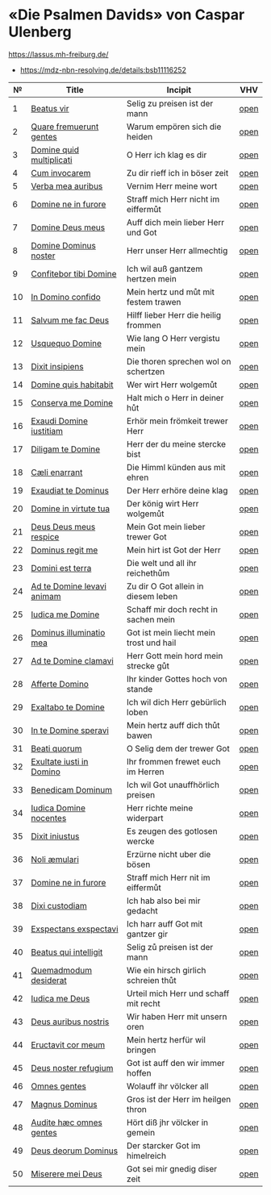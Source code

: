 # «Die Psalmen Davids» von Caspar Ulenberg

https://lassus.mh-freiburg.de/

* https://mdz-nbn-resolving.de/details:bsb11116252

| №  | Title                                                                 | Incipit                                 | VHV                                                                                                                                                                 |
|----|-----------------------------------------------------------------------|-----------------------------------------|---------------------------------------------------------------------------------------------------------------------------------------------------------------------|
| 1  | [Beatus vir](kern/001-beatus-vir.krn)                                 | Selig zu preisen ist der mann           | [open](https://verovio.humdrum.org/?file=https://raw.githubusercontent.com/WolfgangDrescher/ulenberg-psalmen-davids/master/kern/001-beatus-vir.krn)                 |
| 2  | [Quare fremuerunt gentes](kern/002-quare-fremuerunt-gentes.krn)       | Warum empören sich die heiden           | [open](https://verovio.humdrum.org/?file=https://raw.githubusercontent.com/WolfgangDrescher/ulenberg-psalmen-davids/master/kern/002-quare-fremuerunt-gentes.krn)    |
| 3  | [Domine quid multiplicati](kern/003-domine-quid-multiplicati.krn)     | O Herr ich klag es dir                  | [open](https://verovio.humdrum.org/?file=https://raw.githubusercontent.com/WolfgangDrescher/ulenberg-psalmen-davids/master/kern/003-domine-quid-multiplicati.krn)   |
| 4  | [Cum invocarem](kern/004-cum-invocarem.krn)                           | Zu dir rieff ich in böser zeit          | [open](https://verovio.humdrum.org/?file=https://raw.githubusercontent.com/WolfgangDrescher/ulenberg-psalmen-davids/master/kern/004-cum-invocarem.krn)              |
| 5  | [Verba mea auribus](kern/005-verba-mea-auribus.krn)                   | Vernim Herr meine wort                  | [open](https://verovio.humdrum.org/?file=https://raw.githubusercontent.com/WolfgangDrescher/ulenberg-psalmen-davids/master/kern/005-verba-mea-auribus.krn)          |
| 6  | [Domine ne in furore](kern/006-domine-ne-in-furore.krn)               | Straff mich Herr nicht im eiffermůt     | [open](https://verovio.humdrum.org/?file=https://raw.githubusercontent.com/WolfgangDrescher/ulenberg-psalmen-davids/master/kern/006-domine-ne-in-furore.krn)        |
| 7  | [Domine Deus meus](kern/007-domine-deus-meus.krn)                     | Auff dich mein lieber Herr und Got      | [open](https://verovio.humdrum.org/?file=https://raw.githubusercontent.com/WolfgangDrescher/ulenberg-psalmen-davids/master/kern/007-domine-deus-meus.krn)           |
| 8  | [Domine Dominus noster](kern/008-domine-dominus-noster.krn)           | Herr unser Herr allmechtig              | [open](https://verovio.humdrum.org/?file=https://raw.githubusercontent.com/WolfgangDrescher/ulenberg-psalmen-davids/master/kern/008-domine-dominus-noster.krn)      |
| 9  | [Confitebor tibi Domine](kern/009-confitebor-tibi-domine.krn)         | Ich wil auß gantzem hertzen mein        | [open](https://verovio.humdrum.org/?file=https://raw.githubusercontent.com/WolfgangDrescher/ulenberg-psalmen-davids/master/kern/009-confitebor-tibi-domine.krn)     |
| 10 | [In Domino confido](kern/010-in-domino-confido.krn)                   | Mein hertz und můt mit festem trawen    | [open](https://verovio.humdrum.org/?file=https://raw.githubusercontent.com/WolfgangDrescher/ulenberg-psalmen-davids/master/kern/010-in-domino-confido.krn)          |
| 11 | [Salvum me fac Deus](kern/011-salvum-me-fac-deus.krn)                 | Hilff lieber Herr die heilig frommen    | [open](https://verovio.humdrum.org/?file=https://raw.githubusercontent.com/WolfgangDrescher/ulenberg-psalmen-davids/master/kern/011-salvum-me-fac-deus.krn)         |
| 12 | [Usquequo Domine](kern/012-usquequo-domine.krn)                       | Wie lang O Herr vergistu mein           | [open](https://verovio.humdrum.org/?file=https://raw.githubusercontent.com/WolfgangDrescher/ulenberg-psalmen-davids/master/kern/012-usquequo-domine.krn)            |
| 13 | [Dixit insipiens](kern/013-dixit-insipiens.krn)                       | Die thoren sprechen wol on schertzen    | [open](https://verovio.humdrum.org/?file=https://raw.githubusercontent.com/WolfgangDrescher/ulenberg-psalmen-davids/master/kern/013-dixit-insipiens.krn)            |
| 14 | [Domine quis habitabit](kern/014-domine-quis-habitabit.krn)           | Wer wirt Herr wolgemůt                  | [open](https://verovio.humdrum.org/?file=https://raw.githubusercontent.com/WolfgangDrescher/ulenberg-psalmen-davids/master/kern/014-domine-quis-habitabit.krn)      |
| 15 | [Conserva me Domine](kern/015-conserva-me-domine.krn)                 | Halt mich o Herr in deiner hůt          | [open](https://verovio.humdrum.org/?file=https://raw.githubusercontent.com/WolfgangDrescher/ulenberg-psalmen-davids/master/kern/015-conserva-me-domine.krn)         |
| 16 | [Exaudi Domine iustitiam](kern/016-exaudi-domine-iustitiam.krn)       | Erhör mein frömkeit trewer Herr         | [open](https://verovio.humdrum.org/?file=https://raw.githubusercontent.com/WolfgangDrescher/ulenberg-psalmen-davids/master/kern/016-exaudi-domine-iustitiam.krn)    |
| 17 | [Diligam te Domine](kern/017-diligam-te-domine.krn)                   | Herr der du meine stercke bist          | [open](https://verovio.humdrum.org/?file=https://raw.githubusercontent.com/WolfgangDrescher/ulenberg-psalmen-davids/master/kern/017-diligam-te-domine.krn)          |
| 18 | [Cæli enarrant](kern/018-caeli-enarrant.krn)                          | Die Himml künden aus mit ehren          | [open](https://verovio.humdrum.org/?file=https://raw.githubusercontent.com/WolfgangDrescher/ulenberg-psalmen-davids/master/kern/018-caeli-enarrant.krn)             |
| 19 | [Exaudiat te Dominus](kern/019-exaudiat-te-dominus.krn)               | Der Herr erhöre deine klag              | [open](https://verovio.humdrum.org/?file=https://raw.githubusercontent.com/WolfgangDrescher/ulenberg-psalmen-davids/master/kern/019-exaudiat-te-dominus.krn)        |
| 20 | [Domine in virtute tua](kern/020-domine-in-virtute-tua.krn)           | Der könig wirt Herr wolgemůt            | [open](https://verovio.humdrum.org/?file=https://raw.githubusercontent.com/WolfgangDrescher/ulenberg-psalmen-davids/master/kern/020-domine-in-virtute-tua.krn)      |
| 21 | [Deus Deus meus respice](kern/021-deus-deus-meus-respice.krn)         | Mein Got mein lieber trewer Got         | [open](https://verovio.humdrum.org/?file=https://raw.githubusercontent.com/WolfgangDrescher/ulenberg-psalmen-davids/master/kern/021-deus-deus-meus-respice.krn)     |
| 22 | [Dominus regit me](kern/022-dominus-regit-me.krn)                     | Mein hirt ist Got der Herr              | [open](https://verovio.humdrum.org/?file=https://raw.githubusercontent.com/WolfgangDrescher/ulenberg-psalmen-davids/master/kern/022-dominus-regit-me.krn)           |
| 23 | [Domini est terra](kern/023-domini-est-terra.krn)                     | Die welt und all ihr reichethům         | [open](https://verovio.humdrum.org/?file=https://raw.githubusercontent.com/WolfgangDrescher/ulenberg-psalmen-davids/master/kern/023-domini-est-terra.krn)           |
| 24 | [Ad te Domine levavi animam](kern/024-ad-te-domine-levavi-animam.krn) | Zu dir O Got allein in diesem leben     | [open](https://verovio.humdrum.org/?file=https://raw.githubusercontent.com/WolfgangDrescher/ulenberg-psalmen-davids/master/kern/024-ad-te-domine-levavi-animam.krn) |
| 25 | [Iudica me Domine](kern/025-iudica-me-domine.krn)                     | Schaff mir doch recht in sachen mein    | [open](https://verovio.humdrum.org/?file=https://raw.githubusercontent.com/WolfgangDrescher/ulenberg-psalmen-davids/master/kern/025-iudica-me-domine.krn)           |
| 26 | [Dominus illuminatio mea](kern/026-dominus-illuminatio-mea.krn)       | Got ist mein liecht mein trost und hail | [open](https://verovio.humdrum.org/?file=https://raw.githubusercontent.com/WolfgangDrescher/ulenberg-psalmen-davids/master/kern/026-dominus-illuminatio-mea.krn)    |
| 27 | [Ad te Domine clamavi](kern/027-ad-te-domine-clamavi.krn)             | Herr Gott mein hord mein strecke gůt    | [open](https://verovio.humdrum.org/?file=https://raw.githubusercontent.com/WolfgangDrescher/ulenberg-psalmen-davids/master/kern/027-ad-te-domine-clamavi.krn)       |
| 28 | [Afferte Domino](kern/028-afferte-domino.krn)                         | Ihr kinder Gottes hoch von stande       | [open](https://verovio.humdrum.org/?file=https://raw.githubusercontent.com/WolfgangDrescher/ulenberg-psalmen-davids/master/kern/028-afferte-domino.krn)             |
| 29 | [Exaltabo te Domine](kern/029-exaltabo-te-domine.krn)                 | Ich wil dich Herr gebürlich loben       | [open](https://verovio.humdrum.org/?file=https://raw.githubusercontent.com/WolfgangDrescher/ulenberg-psalmen-davids/master/kern/029-exaltabo-te-domine.krn)         |
| 30 | [In te Domine speravi](kern/030-in-te-domine-speravi.krn)             | Mein hertz auff dich thůt bawen         | [open](https://verovio.humdrum.org/?file=https://raw.githubusercontent.com/WolfgangDrescher/ulenberg-psalmen-davids/master/kern/030-in-te-domine-speravi.krn)       |
| 31 | [Beati quorum](kern/031-beati-quorum.krn)                             | O Selig dem der trewer Got              | [open](https://verovio.humdrum.org/?file=https://raw.githubusercontent.com/WolfgangDrescher/ulenberg-psalmen-davids/master/kern/031-beati-quorum.krn)               |
| 32 | [Exultate iusti in Domino](kern/032-exultate-iusti-in-domino.krn)     | Ihr frommen frewet euch im Herren       | [open](https://verovio.humdrum.org/?file=https://raw.githubusercontent.com/WolfgangDrescher/ulenberg-psalmen-davids/master/kern/032-exultate-iusti-in-domino.krn)   |
| 33 | [Benedicam Dominum](kern/033-benedicam-dominum.krn)                   | Ich wil Got unauffhörlich preisen       | [open](https://verovio.humdrum.org/?file=https://raw.githubusercontent.com/WolfgangDrescher/ulenberg-psalmen-davids/master/kern/033-benedicam-dominum.krn)          |
| 34 | [Iudica Domine nocentes](kern/034-iudica-domine-nocentes.krn)         | Herr richte meine widerpart             | [open](https://verovio.humdrum.org/?file=https://raw.githubusercontent.com/WolfgangDrescher/ulenberg-psalmen-davids/master/kern/034-iudica-domine-nocentes.krn)     |
| 35 | [Dixit iniustus](kern/035-dixit-iniustus.krn)                         | Es zeugen des gotlosen wercke           | [open](https://verovio.humdrum.org/?file=https://raw.githubusercontent.com/WolfgangDrescher/ulenberg-psalmen-davids/master/kern/035-dixit-iniustus.krn)             |
| 36 | [Noli æmulari](kern/036-noli-aemulari.krn)                            | Erzürne nicht uber die bösen            | [open](https://verovio.humdrum.org/?file=https://raw.githubusercontent.com/WolfgangDrescher/ulenberg-psalmen-davids/master/kern/036-noli-aemulari.krn)              |
| 37 | [Domine ne in furore](kern/037-domine-ne-in-furore.krn)               | Straff mich Herr nit im eiffermůt       | [open](https://verovio.humdrum.org/?file=https://raw.githubusercontent.com/WolfgangDrescher/ulenberg-psalmen-davids/master/kern/037-domine-ne-in-furore.krn)        |
| 38 | [Dixi custodiam](kern/038-dixi-custodiam.krn)                         | Ich hab also bei mir gedacht            | [open](https://verovio.humdrum.org/?file=https://raw.githubusercontent.com/WolfgangDrescher/ulenberg-psalmen-davids/master/kern/038-dixi-custodiam.krn)             |
| 39 | [Exspectans exspectavi](kern/039-expectans-expectavi.krn)             | Ich harr auff Got mit gantzer gir       | [open](https://verovio.humdrum.org/?file=https://raw.githubusercontent.com/WolfgangDrescher/ulenberg-psalmen-davids/master/kern/039-expectans-expectavi.krn)        |
| 40 | [Beatus qui intelligit](kern/040-beatus-qui-intelligit.krn)           | Selig zů preisen ist der mann           | [open](https://verovio.humdrum.org/?file=https://raw.githubusercontent.com/WolfgangDrescher/ulenberg-psalmen-davids/master/kern/040-beatus-qui-intelligit.krn)      |
| 41 | [Quemadmodum desiderat](kern/041-quemadmodum-desiderat.krn)           | Wie ein hirsch girlich schreien thůt    | [open](https://verovio.humdrum.org/?file=https://raw.githubusercontent.com/WolfgangDrescher/ulenberg-psalmen-davids/master/kern/041-quemadmodum-desiderat.krn)      |
| 42 | [Iudica me Deus](kern/042-iudica-me-deus.krn)                         | Urteil mich Herr und schaff mit recht   | [open](https://verovio.humdrum.org/?file=https://raw.githubusercontent.com/WolfgangDrescher/ulenberg-psalmen-davids/master/kern/042-iudica-me-deus.krn)             |
| 43 | [Deus auribus nostris](kern/043-deus-auribus-nostris.krn)             | Wir haben Herr mit unsern oren          | [open](https://verovio.humdrum.org/?file=https://raw.githubusercontent.com/WolfgangDrescher/ulenberg-psalmen-davids/master/kern/043-deus-auribus-nostris.krn)       |
| 44 | [Eructavit cor meum](kern/044-eructavit-cor-meum.krn)                 | Mein hertz herfür wil bringen           | [open](https://verovio.humdrum.org/?file=https://raw.githubusercontent.com/WolfgangDrescher/ulenberg-psalmen-davids/master/kern/044-eructavit-cor-meum.krn)         |
| 45 | [Deus noster refugium](kern/045-deus-noster-refugium.krn)             | Got ist auff den wir immer hoffen       | [open](https://verovio.humdrum.org/?file=https://raw.githubusercontent.com/WolfgangDrescher/ulenberg-psalmen-davids/master/kern/045-deus-noster-refugium.krn)       |
| 46 | [Omnes gentes](kern/046-omnes-gentes.krn)                             | Wolauff ihr völcker all                 | [open](https://verovio.humdrum.org/?file=https://raw.githubusercontent.com/WolfgangDrescher/ulenberg-psalmen-davids/master/kern/046-omnes-gentes.krn)               |
| 47 | [Magnus Dominus](kern/047-magnus-dominus.krn)                         | Gros ist der Herr im heilgen thron      | [open](https://verovio.humdrum.org/?file=https://raw.githubusercontent.com/WolfgangDrescher/ulenberg-psalmen-davids/master/kern/047-magnus-dominus.krn)             |
| 48 | [Audite hæc omnes gentes](kern/048-audite-haec-omnes-gentes.krn)      | Hört diß jhr völcker in gemein          | [open](https://verovio.humdrum.org/?file=https://raw.githubusercontent.com/WolfgangDrescher/ulenberg-psalmen-davids/master/kern/048-audite-haec-omnes-gentes.krn)   |
| 49 | [Deus deorum Dominus](kern/049-deus-deorum-dominus.krn)               | Der starcker Got im himelreich          | [open](https://verovio.humdrum.org/?file=https://raw.githubusercontent.com/WolfgangDrescher/ulenberg-psalmen-davids/master/kern/049-deus-deorum-dominus.krn)        |
| 50 | [Miserere mei Deus](kern/050-miserere-mei-deus.krn)                   | Got sei mir gnedig diser zeit           | [open](https://verovio.humdrum.org/?file=https://raw.githubusercontent.com/WolfgangDrescher/ulenberg-psalmen-davids/master/kern/050-miserere-mei-deus.krn)          |

